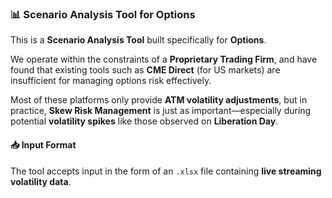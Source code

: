 ### 📊 Scenario Analysis Tool for Options

This is a **Scenario Analysis Tool** built specifically for **Options**.

We operate within the constraints of a **Proprietary Trading Firm**, and have found that existing tools such as **CME Direct** (for US markets) are insufficient for managing options risk effectively.

Most of these platforms only provide **ATM volatility adjustments**, but in practice, **Skew Risk Management** is just as important—especially during potential **volatility spikes** like those observed on **Liberation Day**.

#### 📥 Input Format

The tool accepts input in the form of an `.xlsx` file containing **live streaming volatility data**.
